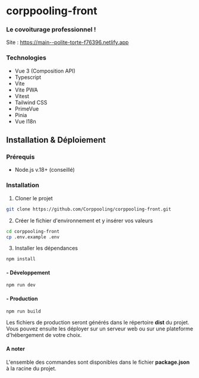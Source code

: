 # corppooling-front

### Le covoiturage professionnel !

Site : <a href="https://main--polite-torte-f76396.netlify.app" target="_blank">https://main--polite-torte-f76396.netlify.app</a>

### Technologies

- Vue 3 (Composition API)
- Typescript
- Vite
- Vite PWA
- Vitest
- Tailwind CSS
- PrimeVue
- Pinia
- Vue I18n

## Installation & Déploiement

### Prérequis

- Node.js v.18+ (conseillé)

### Installation

1. Cloner le projet
```bash
git clone https://github.com/Corppooling/corppooling-front.git
```

2. Créer le fichier d'environnement et y insérer vos valeurs
```bash
cd corppooling-front
cp .env.example .env
```

3. Installer les dépendances
```bash
npm install
```

#### - Développement

```bash
npm run dev
```

#### - Production

```bash
npm run build
```

Les fichiers de production seront générés dans le répertoire <b>dist</b> du projet.
Vous pouvez ensuite les déployer sur un serveur web ou sur une plateforme d'hébergement de votre choix.

#### A noter

L'ensemble des commandes sont disponibles dans le fichier <b>package.json</b> à la racine du projet.